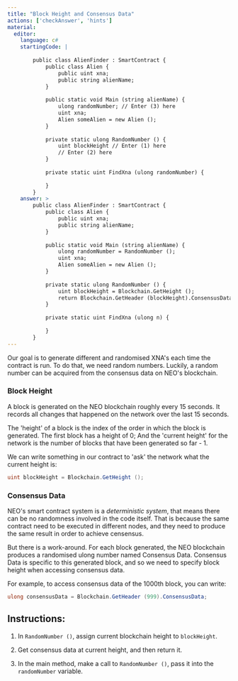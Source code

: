 ```yaml
---
title: "Block Height and Consensus Data"
actions: ['checkAnswer', 'hints']
material: 
  editor:
    language: c#
    startingCode: |
    
        public class AlienFinder : SmartContract {
            public class Alien {
                public uint xna;
                public string alienName;
            }
            
            public static void Main (string alienName) {
                ulong randomNumber; // Enter (3) here
                uint xna; 
                Alien someAlien = new Alien (); 
            }
            
            private static ulong RandomNumber () {
                uint blockHeight // Enter (1) here
                // Enter (2) here
            }
            
            private static uint FindXna (ulong randomNumber) {
            
            }
        }
    answer: > 
        public class AlienFinder : SmartContract {
            public class Alien {
                public uint xna;
                public string alienName;
            }
                        
            public static void Main (string alienName) {
                ulong randomNumber = RandomNumber (); 
                uint xna; 
                Alien someAlien = new Alien (); 
            }
            
            private static ulong RandomNumber () {
                uint blockHeight = Blockchain.GetHeight ();
                return Blockchain.GetHeader (blockHeight).ConsensusData; 
            }
            
            private static uint FindXna (ulong n) {
            
            }
        }
---
```


Our goal is to generate different and randomised XNA's each time the contract is run. To do that, we need random numbers. Luckily, a random number can be acquired from the consensus data on NEO's blockchain. 

### Block Height

A block is generated on the NEO blockchain roughly every 15 seconds. It records all changes that happened on the network over the last 15 seconds. 

The 'height' of a block is the index of the order in which the block is generated. The first block has a height of 0; And the 'current height' for the network is the number of blocks that have been generated so far - 1. 

We can write something in our contract to 'ask' the network what the current height is: 

```c#
uint blockHeight = Blockchain.GetHeight ();
```

### Consensus Data

NEO's smart contract system is a *deterministic system*, that means there can be no randomness involved in the code itself. That is because the same contract need to be executed in different nodes, and they need to produce the same result in order to achieve censensus. 

But there is a work-around. For each block generated, the NEO blockchain produces a randomised ulong number named Consensus Data. Consensus Data is specific to this generated block, and so we need to specify block height when accessing consensus data. 

For example, to access consensus data of the 1000th block, you can write: 
```c#
ulong consensusData = Blockchain.GetHeader (999).ConsensusData; 
```


## Instructions: 

1. In `RandomNumber ()`, assign current blockchain height to `blockHeight`. 

2. Get consensus data at current height, and then return it. 

3. In the main method, make a call to `RandomNumber ()`, pass it into the `randomNumber` variable. 

